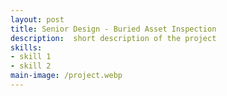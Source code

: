 ```yaml
---
layout: post
title: Senior Design - Buried Asset Inspection
description:  short description of the project
skills: 
- skill 1
- skill 2
main-image: /project.webp 
---
```

